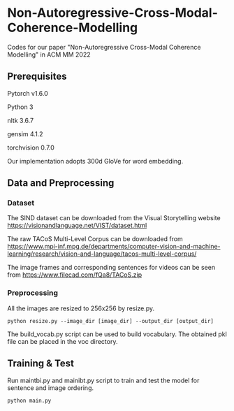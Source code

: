# Non-Autoregressive-Cross-Modal-Coherence-Modelling
Codes for our paper "Non-Autoregressive Cross-Modal Coherence Modelling" in ACM MM 2022
## Prerequisites
Pytorch v1.6.0 

Python 3

nltk 3.6.7

gensim 4.1.2

torchvision 0.7.0

Our implementation adopts 300d GloVe for word embedding. 

## Data and Preprocessing
### Dataset
The SIND dataset can be downloaded from the Visual Storytelling website https://visionandlanguage.net/VIST/dataset.html

The raw TACoS Multi-Level Corpus can be downloaded from https://www.mpi-inf.mpg.de/departments/computer-vision-and-machine-learning/research/vision-and-language/tacos-multi-level-corpus/ 

The image frames and corresponding sentences for videos can be seen from https://www.filecad.com/fQa8/TACoS.zip 

### Preprocessing
All the images are resized to 256x256 by resize.py. 

```
python resize.py --image_dir [image_dir] --output_dir [output_dir]
```

The build_vocab.py script can be used to build vocabulary.  The obtained pkl file can be placed in the voc directory.

## Training & Test
Run maintbi.py and mainibt.py script to train and test the model for sentence and image ordering. 

```
python main.py
```

